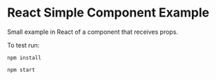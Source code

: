 # React Simple Component Example

Small example in React of a component that receives props.

To test run:

```
npm install
```

```
npm start
```